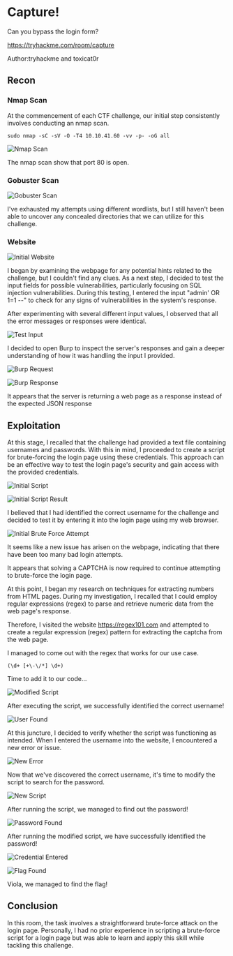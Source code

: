 # Capture!
Can you bypass the login form?

https://tryhackme.com/room/capture

Author:tryhackme and toxicat0r

## Recon
### Nmap Scan
At the commencement of each CTF challenge, our initial step consistently involves conducting an nmap scan.

```
sudo nmap -sC -sV -O -T4 10.10.41.60 -vv -p- -oG all
```

![Nmap Scan](/THM/Bypass/images/Nmap.PNG)

The nmap scan show that port 80 is open.

### Gobuster Scan
![Gobuster Scan](/THM/Bypass/images/Gobuster.PNG)

I've exhausted my attempts using different wordlists, but I still haven't been able to uncover any concealed directories that we can utilize for this challenge.

### Website
![Initial Website](/THM/Bypass/images/Initial.PNG)

I began by examining the webpage for any potential hints related to the challenge, but I couldn't find any clues. As a next step, I decided to test the input fields for possible vulnerabilities, particularly focusing on SQL injection vulnerabilities. During this testing, I entered the input "admin' OR 1=1 --" to check for any signs of vulnerabilities in the system's response.

After experimenting with several different input values, I observed that all the error messages or responses were identical.

![Test Input](/THM/Bypass/images/TestInput.PNG)

I decided to open Burp to inspect the server's responses and gain a deeper understanding of how it was handling the input I provided.

![Burp Request](/THM/Bypass/images/Burp1.PNG)

![Burp Response](/THM/Bypass/images/Burp2.PNG)

It appears that the server is returning a web page as a response instead of the expected JSON response

## Exploitation
At this stage, I recalled that the challenge had provided a text file containing usernames and passwords. With this in mind, I proceeded to create a script for brute-forcing the login page using these credentials. This approach can be an effective way to test the login page's security and gain access with the provided credentials.

![Initial Script](/THM/Bypass/images/InitialScript.PNG)

![Initial Script Result](/THM/Bypass/images/InitialScriptResult.PNG)

I believed that I had identified the correct username for the challenge and decided to test it by entering it into the login page using my web browser. 

![Initial Brute Force Attempt](/THM/Bypass/images/Captcha.PNG)

It seems like a new issue has arisen on the webpage, indicating that there have been too many bad login attempts.

It appears that solving a CAPTCHA is now required to continue attempting to brute-force the login page. 

At this point, I began my research on techniques for extracting numbers from HTML pages. During my investigation, I recalled that I could employ regular expressions (regex) to parse and retrieve numeric data from the web page's response.

Therefore, I visited the website https://regex101.com and attempted to create a regular expression (regex) pattern for extracting the captcha from the web page.

I managed to come out with the regex that works for our use case.

```
(\d+ [+\-\/*] \d+)
```

Time to add it to our code...

![Modified Script](/THM/Bypass/images/ModifiedScript.PNG)

After executing the script, we successfully identified the correct username!

![User Found](/THM/Bypass/images/UserFound.PNG)

At this juncture, I decided to verify whether the script was functioning as intended. When I entered the username into the website, I encountered a new error or issue.

![New Error](/THM/Bypass/images/NewError.PNG)

Now that we've discovered the correct username, it's time to modify the script to search for the password.

![New Script](/THM/Bypass/images/NewScript.PNG)

After running the script, we managed to find out the password!

![Password Found](/THM/Bypass/images/PasswordFound.PNG)

After running the modified script, we have successfully identified the password!

![Credential Entered](/THM/Bypass/images/Credential.PNG)

![Flag Found](/THM/Bypass/images/Flag.PNG)

Viola, we managed to find the flag!

## Conclusion
In this room, the task involves a straightforward brute-force attack on the login page. Personally, I had no prior experience in scripting a brute-force script for a login page but was able to learn and apply this skill while tackling this challenge.